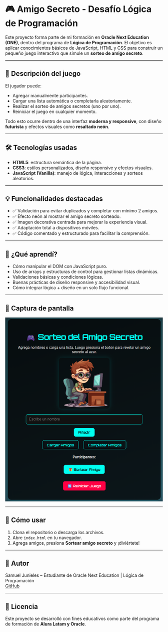 # 🎮 Amigo Secreto - Desafío Lógica de Programación

Este proyecto forma parte de mi formación en **Oracle Next Education (ONE)**, dentro del programa de **Lógica de Programación**. El objetivo es aplicar conocimientos básicos de JavaScript, HTML y CSS para construir un pequeño juego interactivo que simule un **sorteo de amigo secreto**.

---

## 👾 Descripción del juego

El jugador puede:
- Agregar manualmente participantes.
- Cargar una lista automática o completarla aleatoriamente.
- Realizar el sorteo de amigos secretos (uno por uno).
- Reiniciar el juego en cualquier momento.

Todo esto ocurre dentro de una interfaz **moderna y responsive**, con diseño **futurista** y efectos visuales como **resaltado neón**.

---

## 🛠️ Tecnologías usadas

- **HTML5**: estructura semántica de la página.
- **CSS3**: estilos personalizados, diseño responsive y efectos visuales.
- **JavaScript (Vanilla)**: manejo de lógica, interacciones y sorteos aleatorios.

---

## 💡 Funcionalidades destacadas

- ✅ Validación para evitar duplicados y completar con mínimo 2 amigos.
- ✅ Efecto neón al mostrar el amigo secreto sorteado.
- ✅ Imagen decorativa centrada para mejorar la experiencia visual.
- ✅ Adaptación total a dispositivos móviles.
- ✅ Código comentado y estructurado para facilitar la comprensión.

---

## 🧠 ¿Qué aprendí?

- Cómo manipular el DOM con JavaScript puro.
- Uso de arrays y estructuras de control para gestionar listas dinámicas.
- Validaciones básicas y condiciones lógicas.
- Buenas prácticas de diseño responsive y accesibilidad visual.
- Cómo integrar lógica + diseño en un solo flujo funcional.

---

## 📸 Captura de pantalla

![Vista del juego](/img/Juego.png)

---

## 🚀 Cómo usar

1. Clona el repositorio o descarga los archivos.
2. Abre `index.html` en tu navegador.
3. Agrega amigos, presiona **Sortear amigo secreto** y ¡diviértete!

---

## 🙌 Autor

Samuel Junieles – Estudiante de Oracle Next Education | Lógica de Programación  
[GitHub](https://github.com/SamuelJunieles)

---

## 🧩 Licencia

Este proyecto se desarrolló con fines educativos como parte del programa de formación de **Alura Latam y Oracle**.


